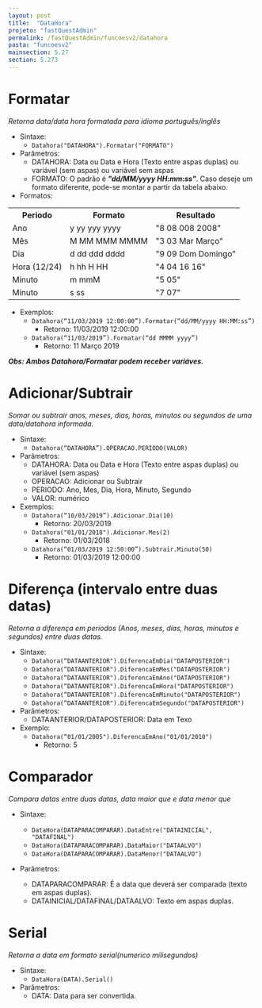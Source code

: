 ```yaml
---
layout: post
title:  "DataHora"
projeto: "fastQuestAdmin"
permalink: /fastQuestAdmin/funcoesv2/datahora
pasta: "funcoesv2"
mainsection: 5.27
section: 5.273
---
```


# Formatar
*Retorna data/data hora formatada para idioma português/inglês*

- Sintaxe: 
  - `Datahora("DATAHORA").Formatar("FORMATO")`
- Parâmetros:
  - DATAHORA: Data ou Data e Hora (Texto entre aspas duplas) ou variável (sem aspas) ou variável sem aspas
  - FORMATO: O padrão é ***"dd/MM/yyyy HH:mm:ss"***. Caso deseje um formato diferente, pode-se montar a partir da tabela abaixo.
- Formatos:
<table>
  <tr>
    <th>Periodo</th><th>Formato</th><th>Resultado</th></tr>
  <tr>
    <td>Ano</td><td>y yy yyy yyyy</td><td>"8 08 008 2008”</td></tr>
  <tr>
    <td>Mês</td><td>M MM MMM MMMM</td><td>"3 03 Mar Março"</td></tr>
  <tr>
    <td>Dia</td><td>d dd ddd dddd</td><td>"9 09 Dom Domingo"</td></tr>
  <tr>
    <td>Hora (12/24)</td><td>h hh H HH</td><td>"4 04 16 16"</td></tr>
  <tr>
    <td>Minuto</td><td>m mmM</td><td>"5 05"</td></tr>
  <tr>
    <td>Minuto</td><td>s ss</td><td>"7 07"</td></tr>
</table>

- Exemplos: 
  - `Datahora(“11/03/2019 12:00:00”).Formatar(“dd/MM/yyyy HH:MM:ss”)`
    - Retorno: 11/03/2019 12:00:00
  - `Datahora(“11/03/2019”).Formatar(“dd MMMM yyyy”)`
    - Retorno: 11 Março 2019

***Obs: Ambos Datahora/Formatar podem receber variáves.***


# Adicionar/Subtrair
*Somar ou subtrair anos, meses, dias, horas, minutos ou segundos de uma data/datahora informada.*

- Sintaxe:
  - `Datahora(“DATAHORA”).OPERACAO.PERIODO(VALOR)`
- Parâmetros:
  - DATAHORA: Data ou Data e Hora (Texto entre aspas duplas) ou variável (sem aspas)
  - OPERACAO: Adicionar ou Subtrair
  - PERIODO: Ano, Mes, Dia, Hora, Minuto, Segundo
  - VALOR: numérico
- Exemplos:
  - `Datahora(“10/03/2019”).Adicionar.Dia(10)`
    - Retorno: 20/03/2019
  - `Datahora("01/01/2018").Adicionar.Mes(2)`
    - Retorno: 01/03/2018
  - `Datahora(“01/03/2019 12:50:00”).Subtrair.Minuto(50)`
    - Retorno: 01/03/2019 12:00:00

# Diferença (intervalo entre duas datas)
*Retorna a diferença em períodos (Anos, meses, dias, horas, minutos e segundos) entre duas datas.*

- Sintaxe:
  - `Datahora(“DATAANTERIOR").DiferencaEmDia("DATAPOSTERIOR")`
  - `Datahora(“DATAANTERIOR").DiferencaEmMes("DATAPOSTERIOR")`
  - `Datahora(“DATAANTERIOR").DiferencaEmAno("DATAPOSTERIOR")`
  - `Datahora(“DATAANTERIOR").DiferencaEmHora("DATAPOSTERIOR")`
  - `Datahora(“DATAANTERIOR").DiferencaEmMinuto("DATAPOSTERIOR")`
  - `Datahora(“DATAANTERIOR").DiferencaEmSegundo("DATAPOSTERIOR")`
- Parâmetros:
  - DATAANTERIOR/DATAPOSTERIOR: Data em Texo
- Exemplo:
  - `Datahora(“01/01/2005").DiferencaEmAno("01/01/2010")`
    - Retorno: 5

# Comparador
*Compara datas entre duas datas, data maior que e data menor que*

- Sintaxe:
  - `DataHora(DATAPARACOMPARAR).DataEntre("DATAINICIAL", "DATAFINAL")`
  - `DataHora(DATAPARACOMPARAR).DataMaior("DATAALVO")`
  - `DataHora(DATAPARACOMPARAR).DataMenor("DATAALVO")`
  
- Parâmetros:
  - DATAPARACOMPARAR: É a data que deverá ser comparada (texto em aspas duplas).
  - DATAINICIAL/DATAFINAL/DATAALVO: Texto em aspas duplas.

# Serial
*Retorna a data em formato serial(numerico milisegundos)*

- Sintaxe:
  - `DataHora(DATA).Serial()`
- Parâmetros:
  - DATA: Data para ser convertida.
